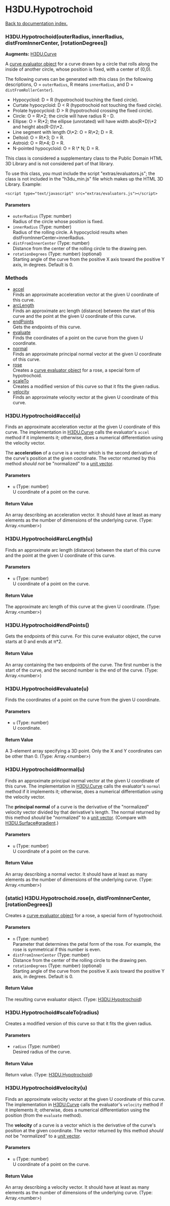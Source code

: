 # H3DU.Hypotrochoid

[Back to documentation index.](index.md)

 <a name='H3DU.Hypotrochoid'></a>
### H3DU.Hypotrochoid(outerRadius, innerRadius, distFromInnerCenter, [rotationDegrees])

**Augments:** <a href="H3DU.Curve.md">H3DU.Curve</a>

A <a href="H3DU.Curve.md">curve evaluator object</a> for a curve drawn by a circle that rolls along the inside
of another circle, whose position is fixed, with a center of (0,0).

The following curves can be generated with this class (in the following
descriptions, O = <code>outerRadius</code>, R means <code>innerRadius</code>,
and D = <code>distFromRollerCenter</code>).<ul>
<li>Hypocycloid: D = R (hypotrochoid touching the fixed circle).</li>
<li>Curtate hypocycloid: D < R (hypotrochoid not touching the fixed circle).</li>
<li>Prolate hypocycloid: D > R (hypotrochoid crossing the fixed circle).</li>
<li>Circle: O = R\*2; the circle will have radius R - D.</li>
<li>Ellipse: O = R\*2; the ellipse (unrotated) will have width abs(R+D)\*2
and height abs(R-D)\*2.</li>
<li>Line segment with length O\*2: O = R\*2; D = R.</li>
<li>Deltoid: O = R\*3; D = R.</li>
<li>Astroid: O = R\*4; D = R.</li>
<li>N-pointed hypocycloid: O = R \* N; D = R.</li></ul>

This class is considered a supplementary class to the
Public Domain HTML 3D Library and is not considered part of that
library.

To use this class, you must include the script "extras/evaluators.js"; the
class is not included in the "h3du_min.js" file which makes up
the HTML 3D Library. Example:

    <script type="text/javascript" src="extras/evaluators.js"></script>

#### Parameters

* `outerRadius` (Type: number)<br>
    Radius of the circle whose position is fixed.
* `innerRadius` (Type: number)<br>
    Radius of the rolling circle. A hypocycloid results when distFromInnerCenter=innerRadius.
* `distFromInnerCenter` (Type: number)<br>
    Distance from the center of the rolling circle to the drawing pen.
* `rotationDegrees` (Type: number) (optional)<br>
    Starting angle of the curve from the positive X axis toward the positive Y axis, in degrees. Default is 0.

### Methods

* [accel](#H3DU.Hypotrochoid_accel)<br>Finds an approximate acceleration vector at the given U coordinate of this curve.
* [arcLength](#H3DU.Hypotrochoid_arcLength)<br>Finds an approximate arc length (distance) between the start of this
curve and the point at the given U coordinate of this curve.
* [endPoints](#H3DU.Hypotrochoid_endPoints)<br>Gets the endpoints of this curve.
* [evaluate](#H3DU.Hypotrochoid_evaluate)<br>Finds the coordinates of a point on the curve from the given U coordinate.
* [normal](#H3DU.Hypotrochoid_normal)<br>Finds an approximate principal normal vector at the given U coordinate of this curve.
* [rose](#H3DU.Hypotrochoid.rose)<br>Creates a <a href="H3DU.Curve.md">curve evaluator object</a> for a rose, a special
form of hypotrochoid.
* [scaleTo](#H3DU.Hypotrochoid_scaleTo)<br>Creates a modified version of this curve so that it
fits the given radius.
* [velocity](#H3DU.Hypotrochoid_velocity)<br>Finds an approximate velocity vector at the given U coordinate of this curve.

 <a name='H3DU.Hypotrochoid_accel'></a>
### H3DU.Hypotrochoid#accel(u)

Finds an approximate acceleration vector at the given U coordinate of this curve.
The implementation in <a href="H3DU.Curve.md">H3DU.Curve</a> calls the evaluator's <code>accel</code>
method if it implements it; otherwise, does a numerical differentiation using
the velocity vector.

The <b>acceleration</b> of a curve is a vector which is the second derivative of the curve's position at the given coordinate. The vector returned by this method <i>should not</i> be "normalized" to a <a href="tutorial-glmath.md">unit vector</a>.

#### Parameters

* `u` (Type: number)<br>
    U coordinate of a point on the curve.

#### Return Value

An array describing an acceleration vector. It should have at least as many
elements as the number of dimensions of the underlying curve. (Type: Array.&lt;number>)

 <a name='H3DU.Hypotrochoid_arcLength'></a>
### H3DU.Hypotrochoid#arcLength(u)

Finds an approximate arc length (distance) between the start of this
curve and the point at the given U coordinate of this curve.

#### Parameters

* `u` (Type: number)<br>
    U coordinate of a point on the curve.

#### Return Value

The approximate arc length of this curve at the given U coordinate. (Type: Array.&lt;number>)

 <a name='H3DU.Hypotrochoid_endPoints'></a>
### H3DU.Hypotrochoid#endPoints()

Gets the endpoints of this curve.
For this curve evaluator object, the curve
starts at 0 and ends at &pi;\*2.

#### Return Value

An array containing the two
endpoints of the curve. The first number is the start of the curve,
and the second number is the end of the curve. (Type: Array.&lt;number>)

 <a name='H3DU.Hypotrochoid_evaluate'></a>
### H3DU.Hypotrochoid#evaluate(u)

Finds the coordinates of a point on the curve from the given U coordinate.

#### Parameters

* `u` (Type: number)<br>
    U coordinate.

#### Return Value

A 3-element array specifying a 3D point.
Only the X and Y coordinates can be other than 0. (Type: Array.&lt;number>)

 <a name='H3DU.Hypotrochoid_normal'></a>
### H3DU.Hypotrochoid#normal(u)

Finds an approximate principal normal vector at the given U coordinate of this curve.
The implementation in <a href="H3DU.Curve.md">H3DU.Curve</a> calls the evaluator's <code>normal</code>
method if it implements it; otherwise, does a numerical differentiation using the velocity vector.

The <b>principal normal</b> of a curve is the derivative of the "normalized" velocity
vector divided by that derivative's length. The normal returned by this method
<i>should</i> be "normalized" to a <a href="tutorial-glmath.md">unit vector</a>. (Compare with <a href="H3DU.Surface.md#H3DU.Surface_gradient">H3DU.Surface#gradient</a>.)

#### Parameters

* `u` (Type: number)<br>
    U coordinate of a point on the curve.

#### Return Value

An array describing a normal vector. It should have at least as many
elements as the number of dimensions of the underlying curve. (Type: Array.&lt;number>)

 <a name='H3DU.Hypotrochoid.rose'></a>
### (static) H3DU.Hypotrochoid.rose(n, distFromInnerCenter, [rotationDegrees])

Creates a <a href="H3DU.Curve.md">curve evaluator object</a> for a rose, a special
form of hypotrochoid.

#### Parameters

* `n` (Type: number)<br>
    Parameter that determines the petal form of the rose. For example, the rose is symmetrical if this number is even.
* `distFromInnerCenter` (Type: number)<br>
    Distance from the center of the rolling circle to the drawing pen.
* `rotationDegrees` (Type: number) (optional)<br>
    Starting angle of the curve from the positive X axis toward the positive Y axis, in degrees. Default is 0.

#### Return Value

The resulting curve evaluator object. (Type: <a href="H3DU.Hypotrochoid.md">H3DU.Hypotrochoid</a>)

 <a name='H3DU.Hypotrochoid_scaleTo'></a>
### H3DU.Hypotrochoid#scaleTo(radius)

Creates a modified version of this curve so that it
fits the given radius.

#### Parameters

* `radius` (Type: number)<br>
    Desired radius of the curve.

#### Return Value

Return value. (Type: <a href="H3DU.Hypotrochoid.md">H3DU.Hypotrochoid</a>)

 <a name='H3DU.Hypotrochoid_velocity'></a>
### H3DU.Hypotrochoid#velocity(u)

Finds an approximate velocity vector at the given U coordinate of this curve.
The implementation in <a href="H3DU.Curve.md">H3DU.Curve</a> calls the evaluator's <code>velocity</code>
method if it implements it; otherwise, does a numerical differentiation using
the position (from the <code>evaluate</code> method).

The <b>velocity</b> of a curve is a vector which is the derivative of the curve's position at the given coordinate. The vector returned by this method <i>should not</i> be "normalized" to a <a href="tutorial-glmath.md">unit vector</a>.

#### Parameters

* `u` (Type: number)<br>
    U coordinate of a point on the curve.

#### Return Value

An array describing a velocity vector. It should have at least as many
elements as the number of dimensions of the underlying curve. (Type: Array.&lt;number>)
